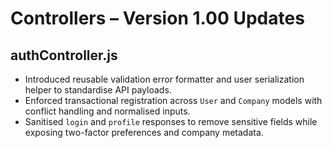 # Controllers – Version 1.00 Updates

## authController.js
- Introduced reusable validation error formatter and user serialization helper to standardise API payloads.
- Enforced transactional registration across `User` and `Company` models with conflict handling and normalised inputs.
- Sanitised `login` and `profile` responses to remove sensitive fields while exposing two-factor preferences and company metadata.
